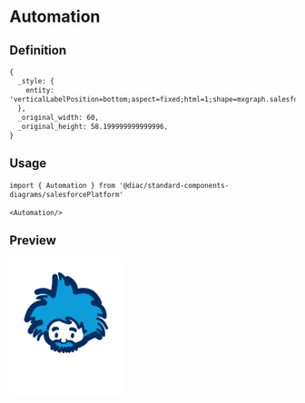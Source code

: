 # Automation

## Definition

```
{
  _style: { 
    entity: 'verticalLabelPosition=bottom;aspect=fixed;html=1;shape=mxgraph.salesforce.automation;',
  },
  _original_width: 60,
  _original_height: 58.199999999999996,
}
```

## Usage

```
import { Automation } from '@diac/standard-components-diagrams/salesforcePlatform'

<Automation/>
```

## Preview

<img src="./automation.png" width="200"/>

